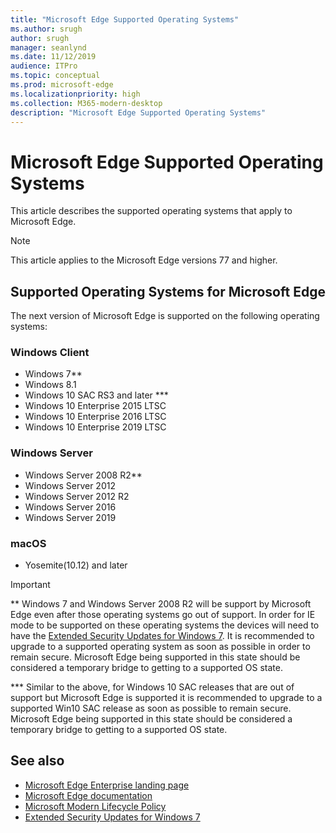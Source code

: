 ```yaml
---
title: "Microsoft Edge Supported Operating Systems"
ms.author: srugh
author: srugh
manager: seanlynd
ms.date: 11/12/2019
audience: ITPro
ms.topic: conceptual
ms.prod: microsoft-edge
ms.localizationpriority: high
ms.collection: M365-modern-desktop
description: "Microsoft Edge Supported Operating Systems"
---
```


# Microsoft Edge Supported Operating Systems

This article describes the supported operating systems that apply to Microsoft Edge.

> [!NOTE]
> This article applies to the Microsoft Edge versions 77 and higher.

## Supported Operating Systems for Microsoft Edge

The next version of Microsoft Edge is supported on the following operating systems:

### Windows Client
- Windows 7**
- Windows 8.1
- Windows 10 SAC RS3 and later ***
- Windows 10 Enterprise 2015 LTSC
- Windows 10 Enterprise 2016 LTSC
- Windows 10 Enterprise 2019 LTSC

### Windows Server
- Windows Server 2008 R2**
- Windows Server 2012
- Windows Server 2012 R2
- Windows Server 2016
- Windows Server 2019

### macOS
- Yosemite(10.12) and later

> [!IMPORTANT]
> ** Windows 7 and Windows Server 2008 R2 will be support by Microsoft Edge even after those operating systems go out of support. In order for IE mode to be supported on these operating systems the devices will need to have the [Extended Security Updates for Windows 7](https://support.microsoft.com/en-us/help/4527878/faq-about-extended-security-updates-for-windows-7). It is recommended to upgrade to a supported operating system as soon as possible in order to remain secure. Microsoft Edge being supported in this state should be considered a temporary bridge to getting to a supported OS state.
> 
> *** Similar to the above, for Windows 10 SAC releases that are out of support but Microsoft Edge is supported it is recommended to upgrade to a supported Win10 SAC release as soon as possible to remain secure. Microsoft Edge being supported in this state should be considered a temporary bridge to getting to a supported OS state.

## See also

- [Microsoft Edge Enterprise landing page](https://aka.ms/EdgeEnterprise)
- [Microsoft Edge documentation](https://docs.microsoft.com/DeployEdge/)
- [Microsoft Modern Lifecycle Policy](https://support.microsoft.com/en-us/help/30881/modern-lifecycle-policy)
- [Extended Security Updates for Windows 7](https://support.microsoft.com/en-us/help/4527878/faq-about-extended-security-updates-for-windows-7)

